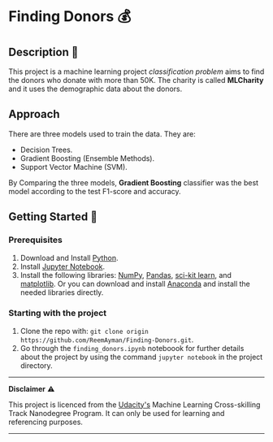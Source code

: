 # Finding Donors :moneybag:
## Description :memo:
This project is a machine learning project _classification problem_ aims to find the donors who donate with more than 50K. The charity is called **MLCharity** and it uses the demographic data about the donors.
## Approach
There are three models used to train the data. They are: 
* Decision Trees.
* Gradient Boosting (Ensemble Methods).
* Support Vector Machine (SVM).

By Comparing the three models, **Gradient Boosting** classifier was the best model according to the test F1-score and accuracy.
## Getting Started :rocket:
### Prerequisites
1. Download and Install [Python](https://www.python.org/downloads/).
2. Install [Jupyter Notebook](https://jupyter.org/install).
3. Install the following libraries: [NumPy](https://pypi.org/project/numpy/), [Pandas](https://pypi.org/project/pandas/), [sci-kit learn](https://scikit-learn.org/stable/install.html), and [matplotlib](https://matplotlib.org/stable/users/installing/index.html).
Or you can download and install [Anaconda](https://www.anaconda.com/products/distribution) and install the needed libraries directly.
### Starting with the project
1. Clone the repo with: `git clone origin https://github.com/ReemAyman/Finding-Donors.git`.
2. Go through the `finding_donors.ipynb` noteboook for further details about the project by using the command `jupyter notebook` in the project directory.

---
**Disclaimer** :warning:

This project is licenced from the [Udacity's](https://www.udacity.com/) Machine Learning Cross-skilling Track Nanodegree Program. It can only be used for learning and referencing purposes.

---
